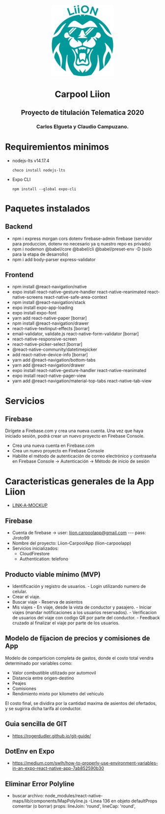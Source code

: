 <br />

<p align="center">
  <a href="https://github.com/ClaudioCampuzano/Liion">
    <img src="misc/images/logo.png" alt="Logo" width="200">
  </a>

  <h1 align="center">Carpool Liion </h1>
  <h2 align="center">Proyecto de titulación Telematica 2020</h2>
  <h3 align="center">Carlos Elgueta y Claudio Campuzano.</h3>   
</p>

# Requiremientos minimos

- nodejs-lts v14.17.4

  ```
  choco install nodejs-lts
  ```

- Expo CLI
  ```
  npm install --global expo-cli
  ```

# Paquetes instalados

## Backend

- npm i express morgan cors dotenv firebase-admin firebase (servidor para produccion, dotenv no necesario ya q nuestro repo es privado)
- npm i nodemon @babel/core @babel/cli @babel/preset-env -D (solo para la etapa de desarrollo)
- npm i add body-parser express-validator

## Frontend

- npm install @react-navigation/native
- expo install react-native-gesture-handler react-native-reanimated react-native-screens react-native-safe-area-context
- npm install @react-navigation/stack
- expo install expo-app-loading
- expo install expo-font
- yarn add react-native-paper [borrar]
- npm install @react-navigation/drawer
- react-native-textinput-effects [borrar]
- email-validator, validate.js react-native-form-validator [borrar]
- react-native-responsive-screen
- react-native-picker-select [borrar]
- @react-native-community/datetimepicker
- add react-native-device-info [borrar]
- yarn add @react-navigation/bottom-tabs
- yarn add @react-navigation/drawer
- expo install react-native-gesture-handler react-native-reanimated
- expo install react-native-pager-view
- yarn add @react-navigation/material-top-tabs react-native-tab-view


# Servicios

## Firebase

Dirígete a Firebase.com y crea una nueva cuenta. Una vez que haya iniciado sesión, podrá crear un nuevo proyecto en Firebase Console.

- Crea una nueva cuenta en Firebase.com
- Crea un nuevo proyecto en Firebase Console
- Habilite el método de autenticación de correo electrónico y contraseña en Firebase Console -> Autenticación -> Método de inicio de sesión

# Caracteristicas generales de la App Liion

- [LINK-A-MOCKUP](https://xd.adobe.com/view/5bca987e-04d8-459d-bbb2-f714875e9b75-0e99/)
## Firebase
- Cuenta de firebase -> user: liion.carpoolapp@gmail.com --- pass: Jiroto99
- Nombre del proyecto: Liion-CarpoolApp (liion-carpoolapp)
- Servicios inicializados:
    - CloudFirestore
    - Authentication: telefono

## Producto viable mínimo (MVP)

- Identificación y registro de usuarios. - Login utilizando numero de celular.
- Crear el viaje.
- Buscar viaje - Reserva de asientos
- Mis viajes - En viaje, desde la vista de conductor y pasajero. - Iniciar viajes (mandar notificaciones a los usuarios reservados). - Verificacion de usuarios del viaje con codigo QR por parte del conductor. - Feedback cruzado al finalizar el viaje por parte de los usuarios.

## Modelo de fijacion de precios y comisiones de App

Modelo de comparticion completa de gastos, donde el costo total vendra determinado por variables como:

- Valor combustible utilizado por automovil
- Distancia entre origen-destino
- Peajes
- Comisiones
- Rendimiento mixto por kilometro del vehiculo

El costo final, se dividira por la cantidad maxima de asientos del ofertados, y se sugirira dicha tarifa al conductor.

## Guia sencilla de GIT
 - https://rogerdudler.github.io/git-guide/
 
## DotEnv en Expo
 - https://medium.com/swlh/how-to-properly-use-environment-variables-in-an-expo-react-native-app-7ab852590b30





 ## Eliminar Error Polyline
  - buscar archivo: node_modules/react-native-maps/lib/components/MapPolyline.js
  -Linea 136 en objeto defaultProps comentar (o borrar) props:
   lineJoin: 'round',
   lineCap: 'round',

